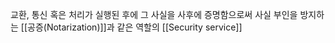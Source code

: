 
교환, 통신 혹은 처리가 실행된 후에 그 사실을 사후에 증명함으로써 사실 부인을 방지하는 [[공증(Notarization)]]과 같은 역할의 [[Security service]]